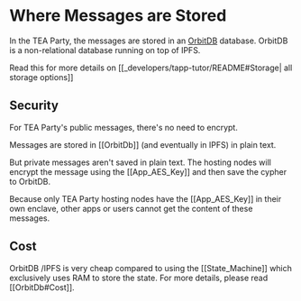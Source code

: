 # Where Messages are Stored
In the TEA Party, the messages are stored in an [OrbitDB](http://orbitdb.org) database.
OrbitDB is a non-relational database running on top of IPFS.

Read this for more details on [[_developers/tapp-tutor/README#Storage| all storage options]]

## Security
For TEA Party's public messages, there's no need to encrypt.

Messages are stored in [[OrbitDb]] (and eventually in IPFS) in plain text.

But private messages aren't saved in plain text. The hosting nodes will encrypt the message using the [[App_AES_Key]] and then save the cypher to OrbitDB. 

Because only TEA Party hosting nodes have the [[App_AES_Key]] in their own enclave, other apps or users cannot get the content of these messages.

## Cost
OrbitDB /IPFS is very cheap compared to using the [[State_Machine]] which exclusively uses RAM to store the state. For more details, please read [[OrbitDb#Cost]].


